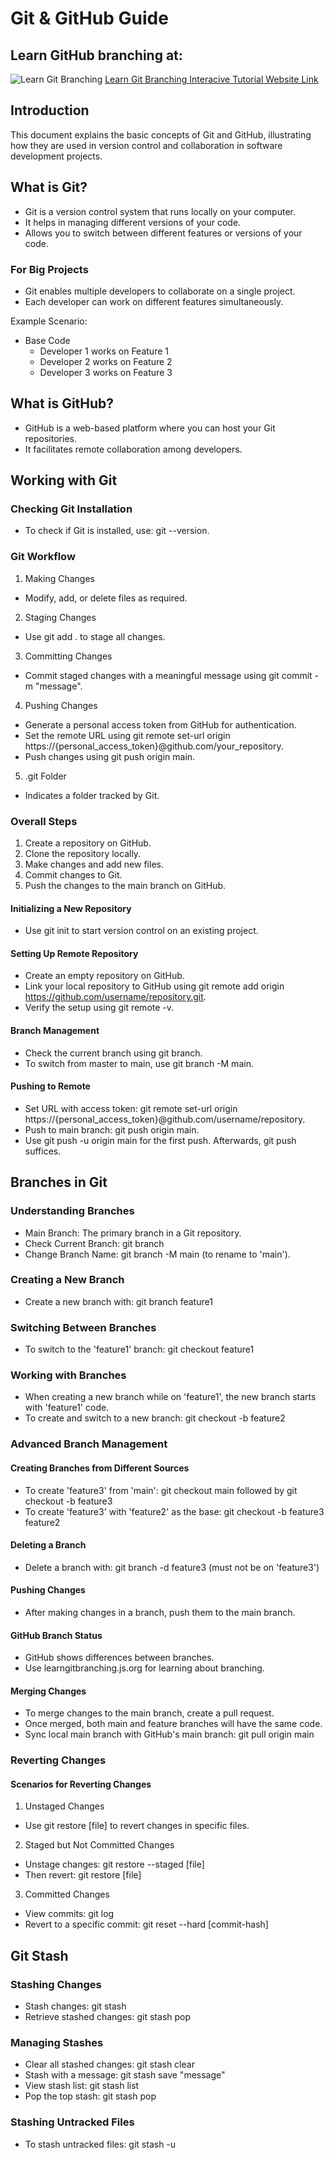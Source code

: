 # Git & GitHub Guide

## Learn GitHub branching at: 
![Learn Git Branching](https://github.com/luv91/Git_and_GitHub_Notes/blob/main/learn_git_branching.png "Learn Git Branching")
[Learn Git Branching Interacive Tutorial Website Link](https://learngitbranching.js.org "Learn Git Branching Interactive Tutorial")

## Introduction
This document explains the basic concepts of Git and GitHub, illustrating how they are used in version control and collaboration in software development projects.

## What is Git?
* Git is a version control system that runs locally on your computer.
* It helps in managing different versions of your code.
* Allows you to switch between different features or versions of your code.

### For Big Projects
* Git enables multiple developers to collaborate on a single project.
* Each developer can work on different features simultaneously.

Example Scenario:
* Base Code
	- Developer 1 works on Feature 1
	- Developer 2 works on Feature 2
	- Developer 3 works on Feature 3

## What is GitHub? 

* GitHub is a web-based platform where you can host your Git repositories.
* It facilitates remote collaboration among developers.


## Working with Git
### Checking Git Installation
* To check if Git is installed, use: git --version.

### Git Workflow

1. Making Changes

* Modify, add, or delete files as required.

2. Staging Changes

* Use git add . to stage all changes.

3. Committing Changes

* Commit staged changes with a meaningful message using git commit -m "message".

4. Pushing Changes

* Generate a personal access token from GitHub for authentication.
* Set the remote URL using git remote set-url origin https://{personal_access_token}@github.com/your_repository.
* Push changes using git push origin main.

5. .git Folder

* Indicates a folder tracked by Git.

### Overall Steps 
1. Create a repository on GitHub.
2. Clone the repository locally.
3. Make changes and add new files.
4. Commit changes to Git.
5. Push the changes to the main branch on GitHub.

#### Initializing a New Repository
* Use git init to start version control on an existing project.

#### Setting Up Remote Repository
* Create an empty repository on GitHub.
* Link your local repository to GitHub using git remote add origin https://github.com/username/repository.git.
* Verify the setup using git remote -v.

#### Branch Management
* Check the current branch using git branch.
* To switch from master to main, use git branch -M main.

#### Pushing to Remote
* Set URL with access token: git remote set-url origin https://{personal_access_token}@github.com/username/repository.
* Push to main branch: git push origin main.
* Use git push -u origin main for the first push. Afterwards, git push suffices.


## Branches in Git

### Understanding Branches

* Main Branch: The primary branch in a Git repository.
* Check Current Branch: git branch
* Change Branch Name: git branch -M main (to rename to 'main').

### Creating a New Branch
* Create a new branch with: git branch feature1

### Switching Between Branches

* To switch to the 'feature1' branch: git checkout feature1

### Working with Branches

* When creating a new branch while on 'feature1', the new branch starts with 'feature1' code.
* To create and switch to a new branch: git checkout -b feature2

### Advanced Branch Management
#### Creating Branches from Different Sources
* To create 'feature3' from 'main': git checkout main followed by git checkout -b feature3
* To create 'feature3' with 'feature2' as the base: git checkout -b feature3 feature2

#### Deleting a Branch
* Delete a branch with: git branch -d feature3 (must not be on 'feature3')

#### Pushing Changes
* After making changes in a branch, push them to the main branch.

#### GitHub Branch Status
* GitHub shows differences between branches.
* Use learngitbranching.js.org for learning about branching.

#### Merging Changes
* To merge changes to the main branch, create a pull request.
* Once merged, both main and feature branches will have the same code.
* Sync local main branch with GitHub's main branch: git pull origin main

### Reverting Changes
#### Scenarios for Reverting Changes
1. Unstaged Changes

* Use git restore [file] to revert changes in specific files.

2. Staged but Not Committed Changes

* Unstage changes: git restore --staged [file]
* Then revert: git restore [file]

3. Committed Changes

* View commits: git log
* Revert to a specific commit: git reset --hard [commit-hash]

## Git Stash
### Stashing Changes
* Stash changes: git stash
* Retrieve stashed changes: git stash pop

### Managing Stashes
* Clear all stashed changes: git stash clear
* Stash with a message: git stash save "message"
* View stash list: git stash list
* Pop the top stash: git stash pop

### Stashing Untracked Files
* To stash untracked files: git stash -u

